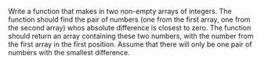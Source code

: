Write a function that makes in two non-empty arrays of integers. The function should find the pair of numbers (one from the first array, one from the second array) whos absolute difference is closest to zero. The function should return an array containing these two numbers, with the number from the first array in the first position. Assume that there will only be one pair of numbers with the smallest difference. 